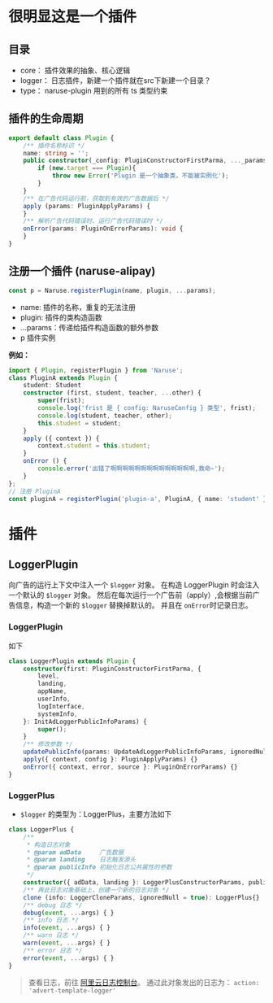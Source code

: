 # 很明显这是一个插件
## 目录
* core： 插件效果的抽象、核心逻辑
* logger： 日志插件，新建一个插件就在src下新建一个目录？
* type： naruse-plugin 用到的所有 ts 类型约束


## 插件的生命周期
```typescript
export default class Plugin {
    /** 插件名称标识 */
    name: string = '';
    public constructor(_config: PluginConstructorFirstParma, ..._params: any[]) {
        if (new.target === Plugin){
            throw new Error('Plugin 是一个抽象类，不能被实例化');
        }
    }
    /** 在广告代码运行前，获取到有效的广告数据后 */
    apply (params: PluginApplyParams) {
    }
    /** 解析广告代码错误时、运行广告代码错误时 */
    onError(params: PluginOnErrorParams): void {
    }
}
```

## 注册一个插件 (naruse-alipay)
```typescript
const p = Naruse.registerPlugin(name, plugin, ...params);
```
* name: 插件的名称，重复的无法注册
* plugin: 插件的类构造函数
* ...params：传递给插件构造函数的额外参数
* p 插件实例

**例如：**
```typescript
import { Plugin, registerPlugin } from 'Naruse';
class PluginA extends Plugin {
    student: Student
    constructor (first, student, teacher, ...other) {
        super(frist);
        console.log('frist 是 { config: NaruseConfig } 类型', frist);
        console.log(student, teacher, other);
        this.student = student;
    }
    apply ({ context }) {
        context.student = this.student;
    }
    onError () {
        console.error('出错了啊啊啊啊啊啊啊啊啊啊啊啊啊啊,救命~');
    }
};
// 注册 PluginA
const pluginA = registerPlugin('plugin-a', PluginA, { name: 'student' }, 'teacher', ...[1, 2, 3]);
```

# 插件
## LoggerPlugin
向广告的运行上下文中注入一个 `$logger` 对象。
在构造 LoggerPlugin 时会注入一个默认的 `$logger` 对象。
然后在每次运行一个广告前（apply）,会根据当前广告信息，构造一个新的 `$logger` 替换掉默认的。
并且在 `onError`时记录日志。 

### LoggerPlugin
如下
```typescript
class LoggerPlugin extends Plugin {
    constructor(first: PluginConstructorFirstParma, {
        level,
        landing,
        appName,
        userInfo,
        logInterface,
        systemInfo,
    }: InitAdLoggerPublicInfoParams) {
        super();
    }
    /** 修改参数 */
    updatePublicInfo(params: UpdateAdLoggerPublicInfoParams, ignoredNull = true) {}
    apply({ context, config }: PluginApplyParams) {}
    onError({ context, error, source }: PluginOnErrorParams) {}
}
```

### LoggerPlus
*  `$logger` 的类型为：LoggerPlus，主要方法如下
```typescript
class LoggerPlus {
    /**
     * 构造日志对象
     * @param adData     广告数据
     * @param landing    日志触发源头
     * @param publicInfo 初始化日志公共属性的参数
     */
    constructor({ adData, landing }: LoggerPlusConstructorParams, publicInfo: InitAdLoggerPublicInfoParams) {}
    /** 再此日志对象基础上，创建一个新的日志对象 */
    clone (info: LoggerCloneParams, ignoredNull = true): LoggerPlus{}
    /** debug 日志 */
    debug(event, ...args) { }
    /** info 日志 */
    info(event, ...args) { }
    /** warn 日志 */
    warn(event, ...args) { }
    /** error 日志 */
    error(event, ...args) { }
}
```
> 查看日志，前往 [阿里云日志控制台](https://sls.console.aliyun.com/lognext/project/ittool-zjk/logsearch/ittool)。
> 通过此对象发出的日志为： `action: 'advert-template-logger'`
